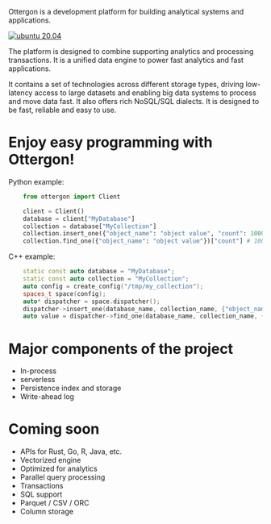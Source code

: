 Ottergon is a development platform for building analytical systems and applications.

[![ubuntu 20.04](https://github.com/duckstax/ottergon/actions/workflows/ubuntu_20_04.yaml/badge.svg)](https://github.com/duckstax/ottergon/actions/workflows/ubuntu_20_04.yaml)

The platform is designed to combine supporting analytics and processing transactions. It is a unified data engine to power fast analytics and fast applications.

It contains a set of technologies across different storage types, driving low-latency access to large datasets and enabling big data systems to process and move data fast. It also offers rich NoSQL/SQL dialects. It is designed to be fast, reliable and easy to use.

# Enjoy easy programming with Ottergon!

Python example:

```python
    from ottergon import Client

    client = Client()
    database = client["MyDatabase"]
    collection = database["MyCollection"]
    collection.insert_one({"object_name": "object value", "count": 1000})
    collection.find_one({"object_name": "object value"})["count"] # 1000
```

C++ example:

```cpp
    static const auto database = "MyDatabase";
    static const auto collection = "MyCollection";
    auto config = create_config("/tmp/my_collection");
    spaces_t space(config);
    auto* dispatcher = space.dispatcher();
    dispatcher->insert_one(database_name, collection_name, {"object_name": "object value", "count": 1000});
    auto value = dispatcher->find_one(database_name, collection_name, {"object_name": "object value"});
```

# Major components of the project

* In-process
* serverless
* Persistence index and storage
* Write-ahead log

# Coming soon

* APIs for Rust, Go, R, Java, etc.
* Vectorized engine
* Optimized for analytics
* Parallel query processing
* Transactions
* SQL support
* Parquet / CSV / ORC
* Column storage